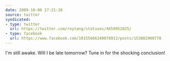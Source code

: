 ```yaml
---
date: 2009-10-06 17:21:26
source: twitter
syndicated:
- type: twitter
  url: https://twitter.com/roytang/statuses/4659952825/
- type: facebook
  url: https://www.facebook.com/10155666240078912/posts/153882900778
---
```


I'm still awake. Will I be late tomorrow? Tune in for the shocking conclusion!
